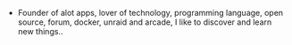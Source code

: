 - Founder of alot apps, lover of technology, programming language, open source, forum, docker, unraid and arcade, I like to discover and learn new things..
  <br>
































































































































































































































































































































































































































































































































































































































































































































































































































































































































































































































































































































































































































































































































































































































































































































































































































































































































































































































































































































































































































































































































































































































































































































































































































































































































































































































































































































































































































































































































































































































































































































































































































































































































































































































































































































































































































































































































































































































































































































































































































































































































































































































































































































































































































































































































































































































































































































































































































































































































































































































































































































































































































































































































































































































































































































































































































































































































































































































































































































































































































































































































































































































































































































































































































































































































































































































































































































































































































































































































































































































































































































































































































































































































































































































































































































































































































































































































































































































































































































































